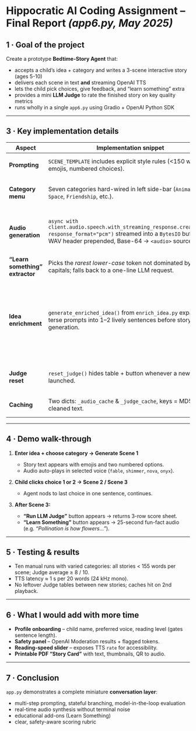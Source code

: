 # Hippocratic AI Coding Assignment – Final Report *(app6.py, May 2025)*

## 1 · Goal of the project  
Create a prototype **Bedtime-Story Agent** that:

* accepts a child’s idea + category and writes a 3-scene interactive story (ages 5-10)  
* delivers each scene in text **and** streaming OpenAI TTS  
* lets the child pick choices, give feedback, and “learn something” extra  
* provides a mini **LLM Judge** to rate the finished story on key quality metrics  
* runs wholly in a single `app6.py` using Gradio + OpenAI Python SDK  

---

## 3 · Key implementation details  

| Aspect | Implementation snippet | Note |
|--------|-----------------------|------|
| **Prompting** | `SCENE_TEMPLATE` includes explicit style rules (<150 w, emojis, numbered choices). | Ensures short, vivid scenes. |
| **Category menu** | Seven categories hard-wired in left side-bar (`Animals`, `Space`, `Friendship`, etc.). | Selected value interpolated in prompt. |
| **Audio generation** | `async with client.audio.speech.with_streaming_response.create(..., response_format="pcm")` streamed into a `BytesIO` buffer, WAV header prepended, Base-64 → `<audio>` source. | Zero temp files; terminal no longer floods with PCM bytes. |
| **“Learn something” extractor** | Picks the *rarest lower-case* token not dominated by capitals; falls back to a one-line LLM request. | Avoids manual stop-list. |
| **Idea enrichment** | `generate_enriched_idea()` from `enrich_idea.py` expands terse prompts into 1–2 lively sentences before story generation. | Ensures the model receives rich, age-appropriate context even when the child provides only a few words. |
| **Judge reset** | `reset_judge()` hides table + button whenever a new story is launched. | Prevents stale scores on a new run. |
| **Caching** | Two dicts: `_audio_cache` & `_judge_cache`, keys = MD5 of cleaned text. | Saves tokens and latency. |

---

## 4 · Demo walk-through  

1. **Enter idea + choose category → Generate Scene 1**  
   * Story text appears with emojis and two numbered options.  
   * Audio auto-plays in selected voice (`fable`, `shimmer`, `nova`, `onyx`).  

2. **Child clicks choice 1 or 2 → Scene 2 / Scene 3**  
   * Agent nods to last choice in one sentence, continues.  

3. **After Scene 3:**  
   * **“Run LLM Judge”** button appears → returns 3-row score sheet.  
   * **“Learn Something”** button appears → 25-second fun-fact audio (e.g. *“Pollination is how flowers…”*).  

---

## 5 · Testing & results  

* Ten manual runs with varied categories: all stories < 155 words per scene; Judge average ≥ 8 / 10.  
* TTS latency ≈ 1 s per 20 words (24 kHz mono).  
* No leftover Judge tables between new stories; caches hit on 2nd playback.  

---

## 6 · What I would add with more time  

* **Profile onboarding** – child name, preferred voice, reading level (gates sentence length).  
* **Safety panel** – OpenAI Moderation results + flagged tokens.  
* **Reading-speed slider** – exposes TTS `rate` for accessibility.  
* **Printable PDF “Story Card”** with text, thumbnails, QR to audio.  

---

## 7 · Conclusion  

`app.py` demonstrates a complete miniature **conversation layer**:
* multi-step prompting, stateful branching, model-in-the-loop evaluation  
* real-time audio synthesis without terminal noise  
* educational add-ons (Learn Something)  
* clear, safety-aware scoring rubric  
